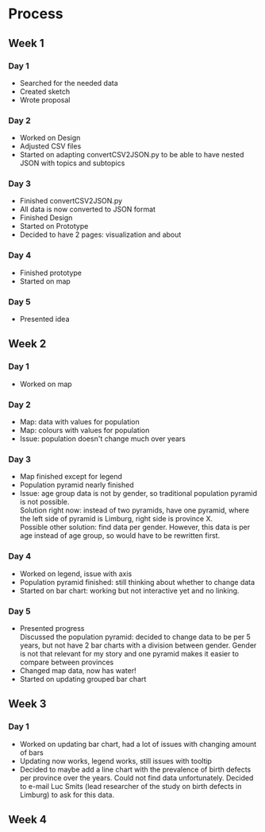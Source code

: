 # Process
## Week 1
### Day 1
- Searched for the needed data
- Created sketch
- Wrote proposal

### Day 2
- Worked on Design
- Adjusted CSV files 
- Started on adapting convertCSV2JSON.py to be able to have nested JSON with topics and subtopics

### Day 3
- Finished convertCSV2JSON.py
- All data is now converted to JSON format
- Finished Design
- Started on Prototype
- Decided to have 2 pages: visualization and about

### Day 4
- Finished prototype
- Started on map

### Day 5 
- Presented idea

## Week 2
### Day 1
- Worked on map

### Day 2
- Map: data with values for population
- Map: colours with values for population
- Issue: population doesn't change much over years

### Day 3
- Map finished except for legend
- Population pyramid nearly finished
- Issue: age group data is not by gender, so traditional population pyramid is not possible.  
Solution right now: instead of two pyramids, have one pyramid, where the left side of pyramid is Limburg, right side is province X.  
Possible other solution: find data per gender. However, this data is per age instead of age group, so would have to be rewritten first.

### Day 4
- Worked on legend, issue with axis
- Population pyramid finished: still thinking about whether to change data
- Started on bar chart: working but not interactive yet and no linking.

### Day 5
- Presented progress  
Discussed the population pyramid: decided to change data to be per 5 years, but not have 2 bar charts with a division between gender.
Gender is not that relevant for my story and one pyramid makes it easier to compare between provinces
- Changed map data, now has water!
- Started on updating grouped bar chart

## Week 3
### Day 1
- Worked on updating bar chart, had a lot of issues with changing amount of bars
- Updating now works, legend works, still issues with tooltip
- Decided to maybe add a line chart with the prevalence of birth defects per province over the years. Could not find data unfortunately. Decided to e-mail Luc Smits (lead researcher of the study on birth defects in Limburg) to ask for this data.

## Week 4
